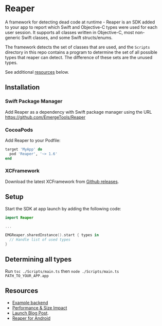 # Reaper

A framework for detecting dead code at runtime - Reaper is an SDK added to your app to report which Swift and Objective-C types were used for each user session. It supports all classes written in Objective-C, most non-generic Swift classes, and some Swift structs/enums.

The framework detects the set of classes that are used, and the `Scripts` directory in this repo contains a program to determine the set of all possible types that reaper can detect.
The difference of these sets are the unused types.

See additional [resources](#resources) below.

## Installation

### Swift Package Manager

Add Reaper as a dependency with Swift package manager using the URL https://github.com/EmergeTools/Reaper

### CocoaPods

Add Reaper to your Podfile:

```Ruby
target 'MyApp' do
  pod 'Reaper', '~> 1.6'
end
```

### XCFramework

Download the latest XCFramework from [Github releases](https://github.com/EmergeTools/Reaper/releases).

## Setup

Start the SDK at app launch by adding the following code:

```Swift
import Reaper

...

EMGReaper.sharedInstance().start { types in
  // Handle list of used types
}
```

## Determining all types

Run `tsc ./Scripts/main.ts` then `node ./Scripts/main.ts PATH_TO_YOUR_APP.app`

## Resources

- [Example backend](https://github.com/getsentry/reaper-server)
- [Performance & Size Impact](https://docs.emergetools.com/docs/reaper#performance-impact)
- [Launch Blog Post](https://www.emergetools.com/blog/posts/dead-code-detection-with-reaper).
- [Reaper for Android](https://github.com/EmergeTools/emerge-android/tree/main/reaper)
